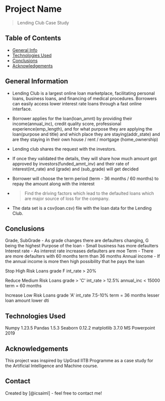 # Project Name
> Lending Club Case Study

## Table of Contents
* [General Info](#general-information)
* [Technologies Used](#technologies-used)
* [Conclusions](#conclusions)
* [Acknowledgements](#acknowledgements)

<!-- You can include any other section that is pertinent to your problem -->

## General Information
* Lending Club is a largest online loan marketplace, facilitating personal loans, business loans, and financing of medical procedures. Borrowers can easily access lower interest rate loans through a fast online interface. 

* Borrower applies for the loan(loan_amnt) by providing their income(annual_inc), credit quality score, professional experience(emp_length), and for what purpose they are applying the loan(purpose and title) and which place they are staying(addr_state) and are they staying in their own house / rent / mortgage (home_ownership)

* Lending club shares the request with the investors.

* If once they validated the details, they will share how much amount got approved by investors(funded_amnt_inv) and their rate of interest(int_rate) and (grade) and (sub_grade) will get decided

* Borrower will choose the term period (term - 36 months / 60 months) to repay the amount along with the interest
- > Find the driving factors which lead to the defaulted loans which are major source of loss for the company.
- The data set is a csv(loan.csv) file with the loan data for the Lending Club.

## Conclusions

Grade, SubGrade - As grade changes there are defaulters changing, G being the highest
Purpose of the loan - Small business has more defaulters
Interest rate - As interest rate increases defaulters are moe 
Term - There are more defaulters with 60 months term than 36 months
Annual income - If the annual income is more then high possibility that he pays the loan

Stop High Risk Loans
grade F
int_rate > 20%

Reduce Medium Risk Loans
grade > 'C'
int_rate > 12.5%
annual_inc < 15000
term = 60 months

Increase Low Risk Loans
grade 'A'
int_rate 7.5-10%
term = 36 months
lesser loan amount
lower dti



<!-- You don't have to answer all the questions - just the ones relevant to your project. -->


## Technologies Used
Numpy 1.23.5
Pandas 1.5.3
Seaborn 0.12.2
matplotlib 3.7.0
MS Powerpoint 2019

## Acknowledgements
This project was inspired by UpGrad IITB Programme as a case study for the Artificial Intelligence and Machine course.

## Contact
Created by [@icsaiml] - feel free to contact me!


<!-- Optional -->
<!-- ## License -->
<!-- This project is open source and available under the [... License](). -->

<!-- You don't have to include all sections - just the one's relevant to your project -->
